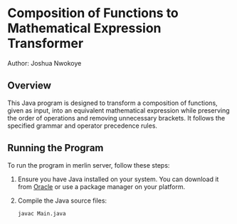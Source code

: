 # Composition of Functions to Mathematical Expression Transformer

Author: Joshua Nwokoye

## Overview

This Java program is designed to transform a composition of functions, given as input, into an equivalent mathematical expression while preserving the order of operations and removing unnecessary brackets. It follows the specified grammar and operator precedence rules.

## Running the Program

To run the program in merlin server, follow these steps:

1. Ensure you have Java installed on your system. You can download it from [Oracle](https://www.oracle.com/java/technologies/javase-downloads.html) or use a package manager on your platform.

2. Compile the Java source files:

   ```bash
   javac Main.java
   ```
